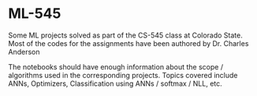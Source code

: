 # ML-545
Some ML projects solved as part of the CS-545 class at Colorado State. Most of the codes for the assignments have been authored by Dr. Charles Anderson

The notebooks should have enough information about the scope / algorithms used in the corresponding projects. Topics covered include ANNs, Optimizers, Classification using ANNs / softmax / NLL, etc.
